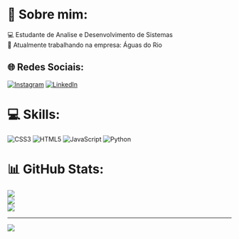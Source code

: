 # 💫 Sobre mim:
💻 Estudante de Analise e Desenvolvimento de Sistemas<br>💼 Atualmente trabalhando na empresa: Águas do Rio


## 🌐 Redes Sociais:
[![Instagram](https://img.shields.io/badge/Instagram-%23E4405F.svg?logo=Instagram&logoColor=white)](https://instagram.com/https://www.instagram.com/hyandro_/) [![LinkedIn](https://img.shields.io/badge/LinkedIn-%230077B5.svg?logo=linkedin&logoColor=white)](https://www.linkedin.com/in/hyandrophillipe/) 

# 💻 Skills:
![CSS3](https://img.shields.io/badge/css3-%231572B6.svg?style=flat&logo=css3&logoColor=white) ![HTML5](https://img.shields.io/badge/html5-%23E34F26.svg?style=flat&logo=html5&logoColor=white) ![JavaScript](https://img.shields.io/badge/javascript-%23323330.svg?style=flat&logo=javascript&logoColor=%23F7DF1E) ![Python](https://img.shields.io/badge/python-3670A0?style=flat&logo=python&logoColor=ffdd54)
# 📊 GitHub Stats:
![](https://github-readme-stats.vercel.app/api?username=Hyandro&theme=dracula&hide_border=false&include_all_commits=true&count_private=true)<br/>
![](https://github-readme-streak-stats.herokuapp.com/?user=Hyandro&theme=dracula&hide_border=false)<br/>
![](https://github-readme-stats.vercel.app/api/top-langs/?username=Hyandro&theme=dracula&hide_border=false&include_all_commits=true&count_private=true&layout=compact)

---
[![](https://visitcount.itsvg.in/api?id=Hyandro&icon=0&color=0)](https://visitcount.itsvg.in)

<!-- Proudly created with GPRM ( https://gprm.itsvg.in ) -->
